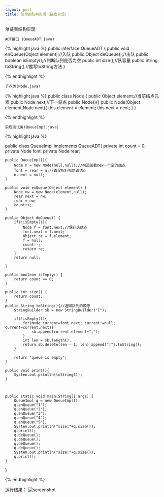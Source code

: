 ```yaml
---
layout: post
title: 简单的队列实现（链表实现）
---
```



 单链表结构实现

	ADT接口 (QueueADT.java)

{% highlight java %}
public interface QueueADT {
	public void enQueue(Object element);//入队
	public Object deQueue();//出队
	public boolean isEmpty();//判断队列是否为空
	public int size();//队容量
	public String toString();//覆写toString方法
}

{% endhighlight %}


	节点类(Node.java)
{% highlight java %}
public class Node {
	public Object element;//当前结点元素
	public Node next;//下一结点
	public Node(){}
	public Node(Object element,Node next){
		this.element = element;
		this.next = next;
	}
}


{% endhighlight %}


	实现测试类(QueueImpl.java)
{% highlight java %}

public class QueueImpl implements QueueADT{
	private int count = 0;
	private Node font;
	private Node rear;

	public QueueImpl(){
		Node n = new Node(null,null);//构造函数new一个空的结点
		font = rear = n;//首尾指针指向该结点
		n.next = null;
	}
	
	public void enQueue(Object element) {
		Node nw = new Node(element,null);
		rear.next = nw;
		rear = nw;
		count++;
	}

	public Object deQueue() {
		if(!isEmpty()){
			Node f = font.next;//保存头结点
			font.next = f.next;
			Object re = f.element;
			f = null;
			count--;
			return re;
		}
		return null;
		
	}

	public boolean isEmpty() {
		return count == 0;
	}

	public int size() {
		return count;
	}
	public String toString(){//返回队列的顺序
		StringBuilder sb = new StringBuilder("[");
		
		if(!isEmpty()){
			for(Node current=font.next; current!=null; current=current.next){
				sb.append(current.element+",");
			}
			int len = sb.length();
			return sb.delete(len - 1, len).append("]").toString();
		}
		
		return "queue is empty";
	}
	
	public void print(){
		System.out.println(toString());
	}
	
	
	
	public static void main(String[] args) {
		QueueImpl q = new QueueImpl();
		q.enQueue("1");
		q.enQueue("2");
		q.enQueue("3");
		q.enQueue("4");
		q.enQueue("5");
		System.out.println("size:"+q.size());
		q.print();
		q.deQueue();
		q.deQueue();
		q.deQueue();
		q.deQueue();
		System.out.println("size:"+q.size());
		q.print();
	}
	

	
}

{% endhighlight %}

运行结果：
![screenshot]({{site.url}}/assets/3.png)

<!--![My helpful screenshot]({{site.url}}/assets/1.png)-->